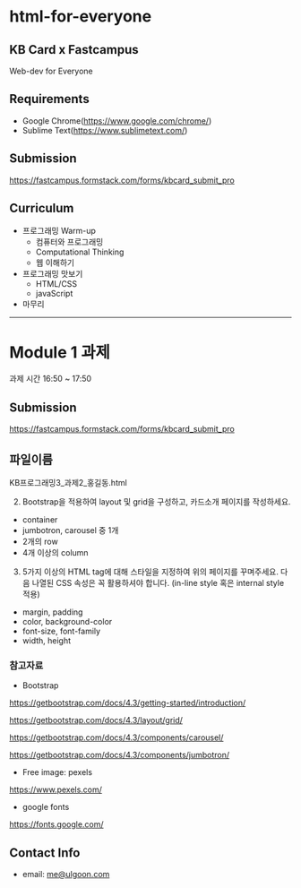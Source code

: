 # html-for-everyone
## KB Card x Fastcampus
Web-dev for Everyone

## Requirements
- Google Chrome(https://www.google.com/chrome/)
- Sublime Text(https://www.sublimetext.com/)

## Submission
https://fastcampus.formstack.com/forms/kbcard_submit_pro

## Curriculum
- 프로그래밍 Warm-up
	- 컴퓨터와 프로그래밍
	- Computational Thinking
	- 웹 이해하기
- 프로그래밍 맛보기
	- HTML/CSS
	- javaScript
- 마무리

---
# Module 1 과제
과제 시간 16:50 ~ 17:50

## Submission
https://fastcampus.formstack.com/forms/kbcard_submit_pro

## 파일이름
KB프로그래밍3_과제2_홍길동.html

2. Bootstrap을 적용하여 layout 및 grid을 구성하고, 카드소개 페이지를 작성하세요.

- container
- jumbotron, carousel 중 1개
- 2개의 row
- 4개 이상의 column

3. 5가지 이상의 HTML tag에 대해 스타일을 지정하여 위의 페이지를 꾸며주세요. 다음 나열된 CSS 속성은 꼭 활용하셔야 합니다.
(in-line style 혹은 internal style 적용)
- margin, padding
- color, background-color
- font-size, font-family
- width, height

### 참고자료
- Bootstrap

https://getbootstrap.com/docs/4.3/getting-started/introduction/

https://getbootstrap.com/docs/4.3/layout/grid/

https://getbootstrap.com/docs/4.3/components/carousel/

https://getbootstrap.com/docs/4.3/components/jumbotron/

- Free image: pexels

https://www.pexels.com/

- google fonts

https://fonts.google.com/

## Contact Info
- email: me@ulgoon.com

